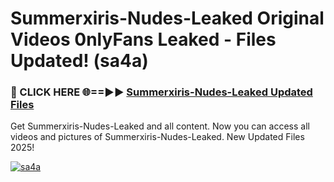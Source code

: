 # Summerxiris-Nudes-Leaked Original Videos 0nlyFans Leaked - Files Updated! (sa4a)

<h3>🔴 CLICK HERE 🌐==►► <a href="https://tinyurl.com/yc6ubb5a" rel="nofollow">Summerxiris-Nudes-Leaked Updated Files</a></h3>

Get Summerxiris-Nudes-Leaked and all content. Now you can access all videos and pictures of Summerxiris-Nudes-Leaked. New Updated Files 2025!

[![sa4a](https://i.imgur.com/7eu0CRL.gif)](https://tinyurl.com/yc6ubb5a)
